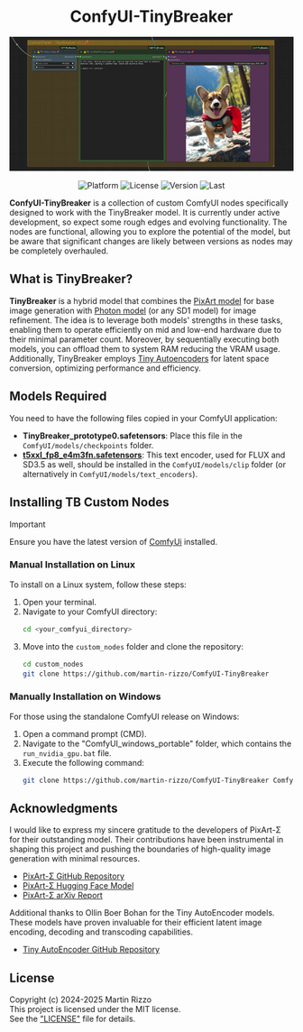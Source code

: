 <div align="center">

# ConfyUI-TinyBreaker

![TinyBreaker Experimental Nodes](./docs/img/banner_nodes.jpg)

<p>
<img alt="Platform" src="https://img.shields.io/badge/platform-ComfyUI-33F">
<img alt="License"  src="https://img.shields.io/github/license/martin-rizzo/ConfyUI-TinyBreaker?color=11D">
<img alt="Version"  src="https://img.shields.io/github/v/tag/martin-rizzo/ConfyUI-TinyBreaker?label=version">
<img alt="Last"     src="https://img.shields.io/github/last-commit/martin-rizzo/ConfyUI-TinyBreaker?color=33F">
</p>
</div>

**ConfyUI-TinyBreaker** is a collection of custom ComfyUI nodes specifically designed to work with the TinyBreaker model. It is currently under active development, so expect some rough edges and evolving functionality. The nodes are functional, allowing you to explore the potential of the model, but be aware that significant changes are likely between versions as nodes may be completely overhauled.


## What is TinyBreaker?

**TinyBreaker** is a hybrid model that combines the [PixArt model](https://github.com/PixArt-alpha/PixArt-sigma) for base image generation with [Photon model](https://civitai.com/models/84728/photon) (or any SD1 model) for image refinement. The idea is to leverage both models' strengths in these tasks, enabling them to operate efficiently on mid and low-end hardware due to their minimal parameter count. Moreover, by sequentially executing both models, you can offload them to system RAM reducing the VRAM usage. Additionally, TinyBreaker employs [Tiny Autoencoders](https://github.com/madebyollin/taesd) for latent space conversion, optimizing performance and efficiency.


## Models Required

You need to have the following files copied in your ComfyUI application:

- **TinyBreaker_prototype0.safetensors**: Place this file in the `ComfyUI/models/checkpoints` folder.
- **[t5xxl_fp8_e4m3fn.safetensors](https://huggingface.co/Comfy-Org/stable-diffusion-3.5-fp8/blob/main/text_encoders/t5xxl_fp8_e4m3fn.safetensors)**: This text encoder, used for FLUX and SD3.5 as well, should be installed in the `ComfyUI/models/clip` folder (or alternatively in `ComfyUI/models/text_encoders`).


## Installing TB Custom Nodes
> [!IMPORTANT]
> Ensure you have the latest version of [ComfyUi](https://github.com/comfyanonymous/ComfyUI) installed.


### Manual Installation on Linux

To install on a Linux system, follow these steps:

1. Open your terminal.
2. Navigate to your ComfyUI directory:
   ```bash
   cd <your_comfyui_directory>
   ```
3. Move into the `custom_nodes` folder and clone the repository:
   ```bash
   cd custom_nodes
   git clone https://github.com/martin-rizzo/ComfyUI-TinyBreaker
   ```

### Manually Installation on Windows

For those using the standalone ComfyUI release on Windows:

1. Open a command prompt (CMD).
2. Navigate to the "ComfyUI_windows_portable" folder, which contains the `run_nvidia_gpu.bat` file.
3. Execute the following command:
   ```bash
   git clone https://github.com/martin-rizzo/ComfyUI-TinyBreaker ComfyUI\custom_nodes\ConfyUI-TinyBreaker
   ```


## Acknowledgments

I would like to express my sincere gratitude to the developers of PixArt-Σ for their outstanding model. Their contributions have been instrumental in shaping this project and pushing the boundaries of high-quality image generation with minimal resources.

  * [PixArt-Σ GitHub Repository](https://github.com/PixArt-alpha/PixArt-sigma)
  * [PixArt-Σ Hugging Face Model](https://huggingface.co/PixArt-alpha/PixArt-Sigma-XL-2-1024-MS)
  * [PixArt-Σ arXiv Report](https://arxiv.org/abs/2403.04692)

Additional thanks to Ollin Boer Bohan for the Tiny AutoEncoder models. These models have proven invaluable for their efficient latent image encoding, decoding and transcoding capabilities.

  * [Tiny AutoEncoder GitHub Repository](https://github.com/madebyollin/taesd)
  

## License

Copyright (c) 2024-2025 Martin Rizzo  
This project is licensed under the MIT license.  
See the ["LICENSE"](LICENSE) file for details.
  
